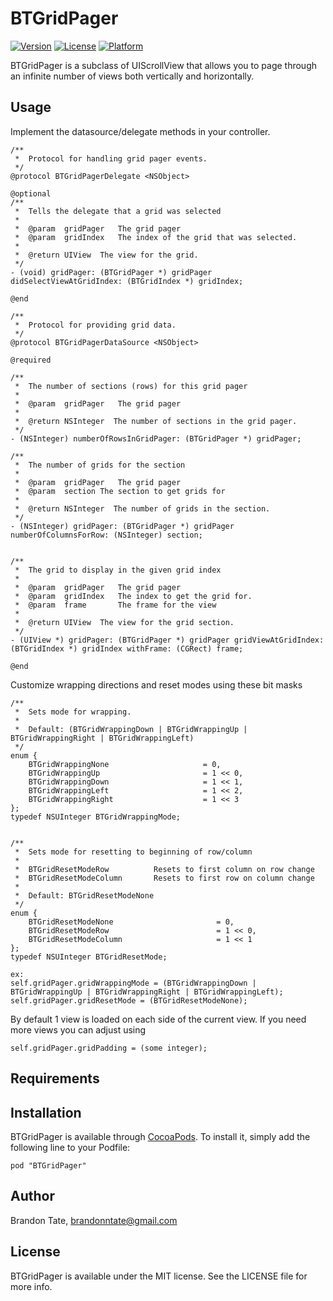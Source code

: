 # BTGridPager

[![Version](https://img.shields.io/cocoapods/v/BTGridPager.svg?style=flat)](http://cocoadocs.org/docsets/BTGridPager)
[![License](https://img.shields.io/cocoapods/l/BTGridPager.svg?style=flat)](http://cocoadocs.org/docsets/BTGridPager)
[![Platform](https://img.shields.io/cocoapods/p/BTGridPager.svg?style=flat)](http://cocoadocs.org/docsets/BTGridPager)

BTGridPager is a subclass of UIScrollView that allows you to page through an infinite number of views both vertically and horizontally.  

## Usage

Implement the datasource/delegate methods in your controller.

	/**
	 *  Protocol for handling grid pager events.
	 */
	@protocol BTGridPagerDelegate <NSObject>
	
	@optional
	/**
	 *  Tells the delegate that a grid was selected
	 *
	 *  @param  gridPager   The grid pager
	 *  @param  gridIndex   The index of the grid that was selected.
	 *
	 *  @return UIView  The view for the grid.
	 */
	- (void) gridPager: (BTGridPager *) gridPager didSelectViewAtGridIndex: (BTGridIndex *) gridIndex;
	
	@end
	
	/**
	 *  Protocol for providing grid data.
	 */
	@protocol BTGridPagerDataSource <NSObject>
	
	@required
	
	/**
	 *  The number of sections (rows) for this grid pager
	 *
	 *  @param  gridPager   The grid pager
	 *
	 *  @return NSInteger  The number of sections in the grid pager.
	 */
	- (NSInteger) numberOfRowsInGridPager: (BTGridPager *) gridPager;
	
	/**
	 *  The number of grids for the section
	 *
	 *  @param  gridPager   The grid pager
	 *  @param  section The section to get grids for
	 *
	 *  @return NSInteger  The number of grids in the section.
	 */
	- (NSInteger) gridPager: (BTGridPager *) gridPager numberOfColumnsForRow: (NSInteger) section;
	
	
	/**
	 *  The grid to display in the given grid index
	 *
	 *  @param  gridPager   The grid pager
	 *  @param  gridIndex   The index to get the grid for.
	 *  @param  frame       The frame for the view
	 *
	 *  @return UIView  The view for the grid section.
	 */
	- (UIView *) gridPager: (BTGridPager *) gridPager gridViewAtGridIndex: (BTGridIndex *) gridIndex withFrame: (CGRect) frame;
	
	@end


Customize wrapping directions and reset modes using these bit masks

	/**
     *  Sets mode for wrapping.
     *
     *  Default: (BTGridWrappingDown | BTGridWrappingUp | BTGridWrappingRight | BTGridWrappingLeft)
     */
    enum {
        BTGridWrappingNone                     = 0,
        BTGridWrappingUp                       = 1 << 0,
        BTGridWrappingDown                     = 1 << 1,
        BTGridWrappingLeft                     = 1 << 2,
        BTGridWrappingRight                    = 1 << 3
    };
    typedef NSUInteger BTGridWrappingMode;


    /**
     *  Sets mode for resetting to beginning of row/column
     *
     *  BTGridResetModeRow          Resets to first column on row change
     *  BTGridResetModeColumn       Resets to first row on column change
     *
     *  Default: BTGridResetModeNone
     */
    enum {
        BTGridResetModeNone                       = 0,
        BTGridResetModeRow                        = 1 << 0,
        BTGridResetModeColumn                     = 1 << 1
    };
    typedef NSUInteger BTGridResetMode;
    
    ex: 
    self.gridPager.gridWrappingMode = (BTGridWrappingDown | BTGridWrappingUp | BTGridWrappingRight | BTGridWrappingLeft);
    self.gridPager.gridResetMode = (BTGridResetModeNone);
    
By default 1 view is loaded on each side of the current view.  If you need more views you can adjust using

	self.gridPager.gridPadding = (some integer);

## Requirements

## Installation

BTGridPager is available through [CocoaPods](http://cocoapods.org). To install
it, simply add the following line to your Podfile:

    pod "BTGridPager"

## Author

Brandon Tate, brandonntate@gmail.com

## License

BTGridPager is available under the MIT license. See the LICENSE file for more info.

